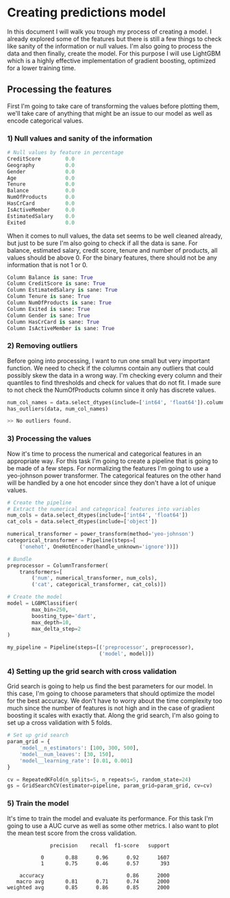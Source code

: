 # Creating predictions model

In this document I will walk you trough my process of creating a model. I already explored some of the features but there is still a few things to check like sanity of the information or null values. I'm also going to process the data and then finally, create the model. For this purpose I will use LightGBM which is a highly effective implementation of gradient boosting, optimized for a lower training time.

## Processing the features

First I'm going to take care of transforming the values before plotting them, we'll take care of anything that might be an issue to our model as well as encode categorical values.

### 1) Null values and sanity of the information

```Python
# Null values by feature in percentage
CreditScore        0.0
Geography          0.0
Gender             0.0
Age                0.0
Tenure             0.0
Balance            0.0
NumOfProducts      0.0
HasCrCard          0.0
IsActiveMember     0.0
EstimatedSalary    0.0
Exited             0.0
```

When it comes to null values, the data set seems to be well cleaned already, but just to be sure I'm also going to check if all the data is sane. For balance, estimated salary, credit score, tenure and number of products, all values should be above 0. For the binary features, there should not be any information that is not 1 or 0.

```Python
Column Balance is sane: True
Column CreditScore is sane: True
Column EstimatedSalary is sane: True
Column Tenure is sane: True
Column NumOfProducts is sane: True
Column Exited is sane: True
Column Gender is sane: True
Column HasCrCard is sane: True
Column IsActiveMember is sane: True
```



### 2) Removing outliers

Before going into processing, I want to run one small but very important function. We need to check if the columns contain any outliers that could possibly skew the data in a wrong way. I'm checking every column and their quantiles to find thresholds and check for values that do not fit. I made sure to not check the NumOfProducts column since it only has discrete values.

```python
num_col_names = data.select_dtypes(include=['int64', 'float64']).columns.values
has_outliers(data, num_col_names)

>> No outliers found.
```



### 3) Processing the values

Now it's time to process the numerical and categorical features in an appropriate way. For this task I'm going to create a pipeline that is going to be made of a few steps. For normalizing the features I'm going to use a yeo-johnson power transformer. The categorical features on the other hand will be handled by a one hot encoder since they don't have a lot of unique values.

```python
# Create the pipeline
# Extract the numerical and categorical features into variables
num_cols = data.select_dtypes(include=['int64', 'float64'])
cat_cols = data.select_dtypes(include=['object'])

numerical_transformer = power_transform(method='yeo-johnson')
categorical_transformer = Pipeline(steps=[
    ('onehot', OneHotEncoder(handle_unknown='ignore'))])

# Bundle
preprocessor = ColumnTransformer(
    transformers=[
        ('num', numerical_transformer, num_cols),
        ('cat', categorical_transformer, cat_cols)])

# Create the model
model = LGBMClassifier(
        max_bin=250,
        boosting_type='dart',
        max_depth=10,
        max_delta_step=2
)

my_pipeline = Pipeline(steps=[('preprocessor', preprocessor),
                              ('model', model)])
```



### 4) Setting up the grid search with cross validation

Grid search is going to help us find the best parameters for our model. In this case, I'm going to choose parameters that should optimize the model for the best accuracy. We don't have to worry about the time complexity too much since the number of features is not high and in the case of gradient boosting it scales with exactly that. Along the grid search, I'm also going to set up a cross validation with 5 folds.

```Python
# Set up grid search
param_grid = {
    'model__n_estimators': [100, 300, 500],
    'model__num_leaves': [30, 150],
    'model__learning_rate': [0.01, 0.001]
}

cv = RepeatedKFold(n_splits=5, n_repeats=5, random_state=24)
gs = GridSearchCV(estimator=pipeline, param_grid=param_grid, cv=cv)
```



### 5) Train the model

It's time to train the model and evaluate its performance. For this task I'm going to use a AUC curve as well as some other metrics. I also want to plot the mean test score from the cross validation.

```
              precision    recall  f1-score   support

           0       0.88      0.96      0.92      1607
           1       0.75      0.46      0.57       393

    accuracy                           0.86      2000
   macro avg       0.81      0.71      0.74      2000
weighted avg       0.85      0.86      0.85      2000
```

